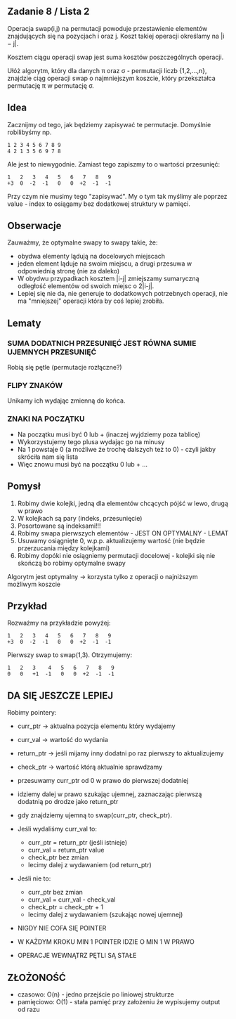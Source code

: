 ## Zadanie 8 / Lista 2

Operacja swap(i,j) na permutacji powoduje przestawienie elementów znajdujących się na pozycjach i oraz j. Koszt takiej operacji określamy na |i − j|. 

Kosztem ciągu operacji swap jest suma kosztów poszczególnych operacji.

Ułóż algorytm, który dla danych π oraz σ - permutacji liczb {1,2,...,n}, znajdzie ciąg operacji swap o najmniejszym koszcie, który przekształca permutację π w permutację σ.

## Idea

Zacznijmy od tego, jak będziemy zapisywać te permutacje. Domyślnie robilibyśmy np.

```
1 2 3 4 5 6 7 8 9
4 2 1 3 5 6 9 7 8
```
Ale jest to niewygodnie. Zamiast tego zapiszmy to o wartości przesunięć:

```
1   2   3   4   5   6   7   8   9
+3  0  -2  -1   0   0  +2  -1  -1 
``` 

Przy czym nie musimy tego "zapisywać". My o tym tak myślimy ale poprzez value - index to osiągamy bez dodatkowej struktury w pamięci.

## Obserwacje

Zauważmy, że optymalne swapy to swapy takie, że:
- obydwa elementy lądują na docelowych miejscach
- jeden element ląduje na swoim miejscu, a drugi przesuwa w odpowiednią stronę (nie za daleko)
- W obydwu przypadkach kosztem |i-j| zmiejszamy sumaryczną odległość elementów od swoich miejsc o 2|i-j|.
- Lepiej się nie da, nie generuje to dodatkowych potrzebnych operacji, nie ma "mniejszej" operacji która by coś lepiej zrobiła.

## Lematy
### SUMA DODATNICH PRZESUNIĘĆ JEST RÓWNA SUMIE UJEMNYCH PRZESUNIĘĆ
Robią się pętle (permutacje rozłączne?)

### FLIPY ZNAKÓW
Unikamy ich wydając zmienną do końca.

### ZNAKI NA POCZĄTKU
- Na początku musi być 0 lub + (inaczej wyjdziemy poza tablicę)
- Wykorzystujemy tego plusa wydając go na minusy
- Na 1 powstaje 0 (a możliwe że trochę dalszych też to 0) - czyli jakby skróciła nam się lista
- Więc znowu musi być na początku 0 lub + ...


## Pomysł

1. Robimy dwie kolejki, jedną dla elementów chcących pójść w lewo, drugą w prawo
2. W kolejkach są pary (indeks, przesunięcie)
3. Posortowane są indeksami!!!
4. Robimy swapa pierwszych elementów - JEST ON OPTYMALNY - LEMAT
5. Usuwamy osiągnięte 0, w.p.p. aktualizujemy wartość (nie będzie przerzucania między kolejkami)
6. Robimy dopóki nie osiągniemy permutacji docelowej - kolejki się nie skończą bo robimy optymalne swapy


Algorytm jest optymalny -> korzysta tylko z operacji o najniższym możliwym koszcie


## Przykład
Rozważmy na przykładzie powyżej:

```
1   2   3   4   5   6   7   8   9
+3  0  -2  -1   0   0  +2  -1  -1 
``` 

Pierwszy swap to swap(1,3). Otrzymujemy:
```
1   2   3    4   5   6   7   8   9
0   0   +1  -1   0   0  +2  -1  -1
```


## DA SIĘ JESZCZE LEPIEJ

Robimy pointery:
- curr_ptr -> aktualna pozycja elementu który wydajemy
- curr_val -> wartość do wydania
- return_ptr -> jeśli mijamy inny dodatni po raz pierwszy to aktualizujemy
- check_ptr -> wartość którą aktualnie sprawdzamy

- przesuwamy curr_ptr od 0 w prawo do pierwszej dodatniej
- idziemy dalej w prawo szukając ujemnej, zaznaczając pierwszą dodatnią po drodze jako return_ptr
- gdy znajdziemy ujemną to swap(curr_ptr, check_ptr). 
- Jeśli wydaliśmy curr_val to:
  - curr_ptr = return_ptr (jeśli istnieje)
  - curr_val = return_ptr value
  - check_ptr bez zmian
  - lecimy dalej z wydawaniem (od return_ptr)
- Jeśli nie to:
  - curr_ptr bez zmian
  - curr_val = curr_val - check_val
  - check_ptr = check_ptr + 1
  - lecimy dalej z wydawaniem (szukając nowej ujemnej)

- NIGDY NIE COFA SIĘ POINTER
- W KAŻDYM KROKU MIN 1 POINTER IDZIE O MIN 1 W PRAWO
- OPERACJE WEWNĄTRZ PĘTLI SĄ STAŁE

## ZŁOŻONOŚĆ

- czasowo: O(n) - jedno przejście po liniowej strukturze
- pamięciowo: O(1) - stała pamięć przy założeniu że wypisujemy output od razu